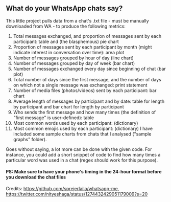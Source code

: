 ## What do your WhatsApp chats say?

This little project pulls data from a chat's .txt file - must be manually downloaded from WA - to produce the following metrics:

1. Total messages exchanged, and proportion of messages sent by each participant: table and (the blasphemous) pie chart
2. Proportion of messages sent by each participant by month (might indicate interest in conversation over time): area plot
3. Number of messages grouped by hour of day (line chart)
4. Number of messages grouped by day of week (bar chart)
5. Number of messages exchanged every day since beginning of chat (bar plot)
6. Total number of days since the first message, and the number of days on which not a single message was exchanged: print statement
7. Number of media files (photos/videos) sent by each participant: bar chart
8. Average length of messages by participant and by date: table for length by participant and bar chart for length by participant
9. Who sends the first message and how many times (the definition of "first message" is user-defined): table
10. Most common words used by each participant: (dictionary)
11. Most common emojis used by each participant: (dictionary)
I have included some sample charts from chats that I analysed ("sample graphs" folder).

Goes without saying, a lot more can be done with the given code. For instance, you could add a short snippet of code to find how many times a particular word was used in a chat (regex should work for this purpose).

#### PS: Make sure to have your phone's timing in the 24-hour format before you download the chat files

Credits: https://github.com/sprejerlaila/whatsapp-me, https://twitter.com/nityeshaga/status/1274432429051179009?s=20
